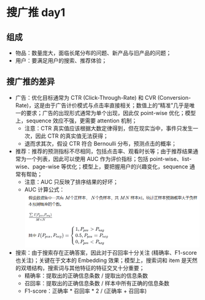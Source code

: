 # 搜广推 day1

## 组成

+ 物品：数量庞大，面临长尾分布的问题、新产品与旧产品的问题；
+ 用户：要满足用户的搜索、推荐体验；

## 搜广推的差异

+ 广告：优化目标通常为 CTR (Click-Through-Rate) 和 CVR (Conversion-Rate)，这是由于广告计价模式与点击率直接相关；数值上的“精准”几乎是唯一的要求；广告的出现形式通常为单个出现，因此仅 point-wise 优化；模型上，sequence 效应不强，更需要 attention 机制；
  + 注意：CTR 真实值应该根据大数定律得到，但在现实当中，事件只发生一次，因此 CTR 的真实值无法获得；
  + 退而求其次，假设 CTR 符合 Bernoulli 分布，预测点击的概率；
+ 推荐：推荐的预测指标不尽相同，包括点击率、观看时长等；由于推荐结果通常为一个列表，因此可以使用 AUC 作为评价指标；包括 point-wise、list-wise、page-wise 等优化；模型上，要把握用户的兴趣变化，sequence 通常有帮助；
  + 注意：AUC 只反映了排序结果的好坏；
  + AUC 计算公式：![AUC](pic/AUC.png)
+ 搜索：由于搜索存在正确答案，因此对于召回率十分关注 (精确率、F1-score 也关注)；关键在于文本的 Embedding 效果；模型上，搜索词和 item 是天然的双塔结构，搜索词与其他特征的特征交叉十分重要；
  + 精确率：提取出的正确信息条数 /  提取出的信息条数
  + 召回率：提取出的正确信息条数 /  样本中所有正确的信息条数
  + F1-score：正确率 * 召回率 * 2 / (正确率 + 召回率) 